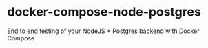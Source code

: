 # docker-compose-node-postgres
End to end testing of your NodeJS + Postgres backend with Docker Compose



